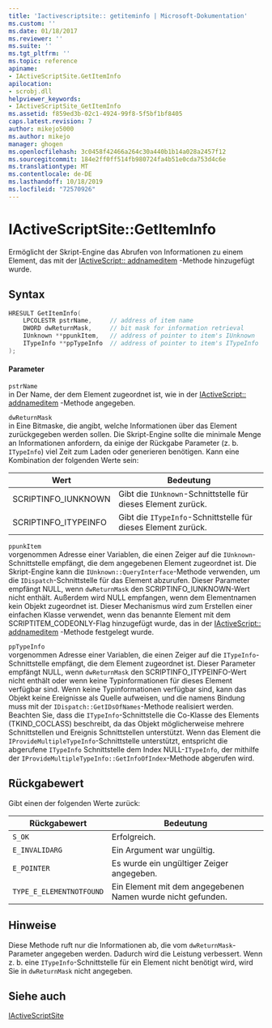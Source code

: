 ```yaml
---
title: 'Iactivescriptsite:: getiteminfo | Microsoft-Dokumentation'
ms.custom: ''
ms.date: 01/18/2017
ms.reviewer: ''
ms.suite: ''
ms.tgt_pltfrm: ''
ms.topic: reference
apiname:
- IActiveScriptSite.GetItemInfo
apilocation:
- scrobj.dll
helpviewer_keywords:
- IActiveScriptSite_GetItemInfo
ms.assetid: f859ed3b-02c1-4924-99f8-5f5bf1bf8405
caps.latest.revision: 7
author: mikejo5000
ms.author: mikejo
manager: ghogen
ms.openlocfilehash: 3c0458f42466a264c30a440b1b14a028a2457f12
ms.sourcegitcommit: 184e2ff0ff514fb980724fa4b51e0cda753d4c6e
ms.translationtype: MT
ms.contentlocale: de-DE
ms.lasthandoff: 10/18/2019
ms.locfileid: "72570926"
---
```

# <a name="iactivescriptsitegetiteminfo"></a>IActiveScriptSite::GetItemInfo
Ermöglicht der Skript-Engine das Abrufen von Informationen zu einem Element, das mit der [IActiveScript:: addnameditem](../../winscript/reference/iactivescript-addnameditem.md) -Methode hinzugefügt wurde.  
  
## <a name="syntax"></a>Syntax  
  
```cpp
HRESULT GetItemInfo(  
    LPCOLESTR pstrName,     // address of item name  
    DWORD dwReturnMask,     // bit mask for information retrieval  
    IUnknown **ppunkItem,   // address of pointer to item's IUnknown  
    ITypeInfo **ppTypeInfo  // address of pointer to item's ITypeInfo  
);  
```  
  
#### <a name="parameters"></a>Parameter  
 `pstrName`  
 in Der Name, der dem Element zugeordnet ist, wie in der [IActiveScript:: addnameditem](../../winscript/reference/iactivescript-addnameditem.md) -Methode angegeben.  
  
 `dwReturnMask`  
 in Eine Bitmaske, die angibt, welche Informationen über das Element zurückgegeben werden sollen. Die Skript-Engine sollte die minimale Menge an Informationen anfordern, da einige der Rückgabe Parameter (z. b. `ITypeInfo`) viel Zeit zum Laden oder generieren benötigen. Kann eine Kombination der folgenden Werte sein:  
  
|Wert|Bedeutung|  
|-----------|-------------|  
|SCRIPTINFO_IUNKNOWN|Gibt die `IUnknown`-Schnittstelle für dieses Element zurück.|  
|SCRIPTINFO_ITYPEINFO|Gibt die `ITypeInfo`-Schnittstelle für dieses Element zurück.|  
  
 `ppunkItem`  
 vorgenommen Adresse einer Variablen, die einen Zeiger auf die `IUnknown`-Schnittstelle empfängt, die dem angegebenen Element zugeordnet ist. Die Skript-Engine kann die `IUnknown::QueryInterface`-Methode verwenden, um die `IDispatch`-Schnittstelle für das Element abzurufen. Dieser Parameter empfängt NULL, wenn `dwReturnMask` den SCRIPTINFO_IUNKNOWN-Wert nicht enthält. Außerdem wird NULL empfangen, wenn dem Elementnamen kein Objekt zugeordnet ist. Dieser Mechanismus wird zum Erstellen einer einfachen Klasse verwendet, wenn das benannte Element mit dem SCRIPTITEM_CODEONLY-Flag hinzugefügt wurde, das in der [IActiveScript:: addnameditem](../../winscript/reference/iactivescript-addnameditem.md) -Methode festgelegt wurde.  
  
 `ppTypeInfo`  
 vorgenommen Adresse einer Variablen, die einen Zeiger auf die `ITypeInfo`-Schnittstelle empfängt, die dem Element zugeordnet ist. Dieser Parameter empfängt NULL, wenn `dwReturnMask` den SCRIPTINFO_ITYPEINFO-Wert nicht enthält oder wenn keine Typinformationen für dieses Element verfügbar sind. Wenn keine Typinformationen verfügbar sind, kann das Objekt keine Ereignisse als Quelle aufweisen, und die namens Bindung muss mit der `IDispatch::GetIDsOfNames`-Methode realisiert werden. Beachten Sie, dass die `ITypeInfo`-Schnittstelle die Co-Klasse des Elements (TKIND_COCLASS) beschreibt, da das Objekt möglicherweise mehrere Schnittstellen und Ereignis Schnittstellen unterstützt. Wenn das Element die `IProvideMultipleTypeInfo`-Schnittstelle unterstützt, entspricht die abgerufene `ITypeInfo` Schnittstelle dem Index NULL-`ITypeInfo`, der mithilfe der `IProvideMultipleTypeInfo::GetInfoOfIndex`-Methode abgerufen wird.  
  
## <a name="return-value"></a>Rückgabewert  
 Gibt einen der folgenden Werte zurück:  
  
|Rückgabewert|Bedeutung|  
|------------------|-------------|  
|`S_OK`|Erfolgreich.|  
|`E_INVALIDARG`|Ein Argument war ungültig.|  
|`E_POINTER`|Es wurde ein ungültiger Zeiger angegeben.|  
|`TYPE_E_ELEMENTNOTFOUND`|Ein Element mit dem angegebenen Namen wurde nicht gefunden.|  
  
## <a name="remarks"></a>Hinweise  
 Diese Methode ruft nur die Informationen ab, die vom `dwReturnMask`-Parameter angegeben werden. Dadurch wird die Leistung verbessert. Wenn z. b. eine `ITypeInfo`-Schnittstelle für ein Element nicht benötigt wird, wird Sie in `dwReturnMask` nicht angegeben.  
  
## <a name="see-also"></a>Siehe auch  
 [IActiveScriptSite](../../winscript/reference/iactivescriptsite.md)